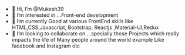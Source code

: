 - 👋 Hi, I’m @Mukesh39
- 👀 I’m interested in ...Front-end development 
- 🌱 I’m currently Good at various FrontEnd skills like HTML,CSS,Javascript, Bootstrap, Reactjs ,Material-UI,Redux 
- 💞️ I’m looking to collaborate on ...specially those Projects which really impacts the life of Many people around the world example Like facebook and Instagram etc

<!---
Mukesh39/Mukesh39 is a ✨ special ✨ repository because its `README.md` (this file) appears on your GitHub profile.
You can click the Preview link to take a look at your changes.
--->
